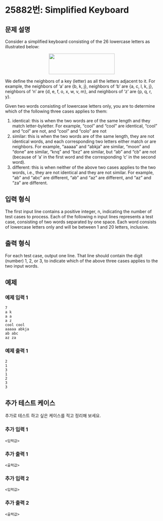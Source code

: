 # 25882번: Simplified Keyboard

## 문제 설명


<p>Consider a simplified keyboard consisting of the 26 lowercase letters as illustrated below:</p>

<p style="text-align: center;"><img alt="" src="https://upload.acmicpc.net/0ebf61c2-5efa-4446-bd24-643c024cc529/-/preview/" style="width: 216px; height: 68px;"></p>

<p>We define the neighbors of a key (letter) as all the letters adjacent to it. For example, the neighbors of ‘a’ are {b, k, j}, neighbors of ‘b’ are {a, c, l, k, j}, neighbors of ‘n’ are {d, e, f, o, x, w, v, m}, and neighbors of ‘z’ are {p, q, r, y}.</p>

<p>Given two words consisting of lowercase letters only, you are to determine which of the following three cases applies to them:</p>

<ol>
<li>identical: this is when the two words are of the same length and they match letter-byletter. For example, “cool” and “cool” are identical, “cool” and “col” are not, and “cool” and “colo” are not</li>
<li>similar: this is when the two words are of the same length, they are not identical words, and each corresponding two letters either match or are neighbors. For example, “aaaaa” and “abkja” are similar, “moon” and “done” are similar, “knq” and “bxz” are similar, but “ab” and “cb” are not (because of ‘a’ in the first word and the corresponding ‘c’ in the second word).</li>
<li>different: this is when neither of the above two cases applies to the two words, i.e., they are not identical and they are not similar. For example, “ab” and “abc” are different, “ab” and “az” are different, and “az” and “za” are different.</li>
</ol>



## 입력 형식


<p>The first input line contains a positive integer, n, indicating the number of test cases to process. Each of the following n input lines represents a test case, consisting of two words separated by one space. Each word consists of lowercase letters only and will be between 1 and 20 letters, inclusive.</p>



## 출력 형식


<p>For each test case, output one line. That line should contain the digit (number) 1, 2, or 3, to indicate which of the above three cases applies to the two input words.</p>



## 예제

### 예제 입력 1

```
7
a k
a a
a z
cool cool
aaaaa abkja
ab abc
az za

```

### 예제 출력 1

```
2
1
3
1
2
3
3

```
          




## 추가 테스트 케이스

추가로 테스트 하고 싶은 케이스를 적고 정리해 보세요.

### 추가 입력 1

```
<입력값>
```

### 추가 출력 1

```
<출력값>
```

### 추가 입력 2

```
<입력값>
```

### 추가 출력 2

```
<출력값>
```
  